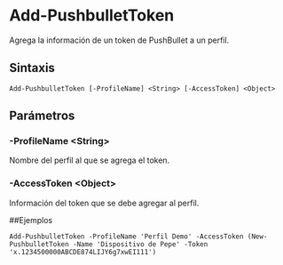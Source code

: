 # Add-PushbulletToken

Agrega la información de un token de PushBullet a un perfil.

## Sintaxis

```
Add-PushbulletToken [-ProfileName] <String> [-AccessToken] <Object>
```

## Parámetros
### -ProfileName \<String\>
Nombre del perfil al que se agrega el token.

### -AccessToken \<Object\>
Información del token que se debe agregar al perfil.

##Ejemplos

```
Add-PushbulletToken -ProfileName 'Perfil Demo' -AccessToken (New-PushbulletToken -Name 'Dispositivo de Pepe' -Token 'x.1234500000ABCDE874LIJY6g7xwEI111')
```

 
